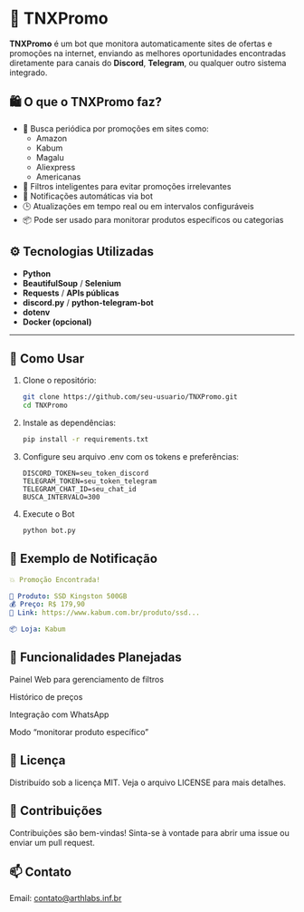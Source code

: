 # 🔎 TNXPromo

**TNXPromo** é um bot que monitora automaticamente sites de ofertas e promoções na internet, enviando as melhores oportunidades encontradas diretamente para canais do **Discord**, **Telegram**, ou qualquer outro sistema integrado.

## 🛍️ O que o TNXPromo faz?

- 🔄 Busca periódica por promoções em sites como:
  - Amazon
  - Kabum
  - Magalu
  - Aliexpress
  - Americanas
- 🧠 Filtros inteligentes para evitar promoções irrelevantes
- 🔔 Notificações automáticas via bot
- 🕒 Atualizações em tempo real ou em intervalos configuráveis
- 📦 Pode ser usado para monitorar produtos específicos ou categorias



## ⚙️ Tecnologias Utilizadas

- **Python**
- **BeautifulSoup** / **Selenium**
- **Requests** / **APIs públicas**
- **discord.py** / **python-telegram-bot**
- **dotenv**
- **Docker (opcional)**

---

## 🚀 Como Usar

1. Clone o repositório:
   ```bash
   git clone https://github.com/seu-usuario/TNXPromo.git
   cd TNXPromo
2. Instale as dependências:
   ```bash
   pip install -r requirements.txt
3. Configure seu arquivo .env com os tokens e preferências:
   ```env
   DISCORD_TOKEN=seu_token_discord
   TELEGRAM_TOKEN=seu_token_telegram
   TELEGRAM_CHAT_ID=seu_chat_id
   BUSCA_INTERVALO=300
4. Execute o Bot
   ```bash
   python bot.py

## 📌 Exemplo de Notificação
   ```yaml
   💥 Promoção Encontrada!

   🛒 Produto: SSD Kingston 500GB
   💰 Preço: R$ 179,90
   🔗 Link: https://www.kabum.com.br/produto/ssd...

   📦 Loja: Kabum
   ```
## 🧠 Funcionalidades Planejadas
 Painel Web para gerenciamento de filtros

 Histórico de preços

 Integração com WhatsApp

 Modo “monitorar produto específico”

## 📄 Licença
Distribuído sob a licença MIT.
Veja o arquivo LICENSE para mais detalhes.

## 🤝 Contribuições
Contribuições são bem-vindas!
Sinta-se à vontade para abrir uma issue ou enviar um pull request.

## 📫 Contato
Email: contato@arthlabs.inf.br




